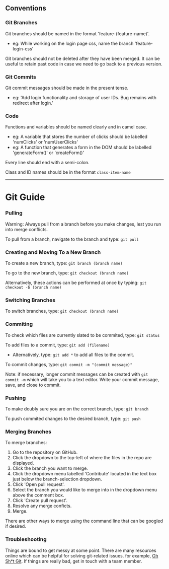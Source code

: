 ## Conventions ##

### Git Branches ###
Git branches should be named in the format 'feature-(feature-name)'.
 - eg: While working on the login page css, name the branch 'feature-login-css' 

Git branches should not be deleted after they have been merged. It can be useful to retain past code in case we need to go back to a previous version.

### Git Commits ###
Git commit messages should be made in the present tense.
 - eg: 'Add login functionality and storage of user IDs. Bug remains with redirect after login.'

### Code ###
Functions and variables should be named clearly and in camel case.
 - eg: A variable that stores the number of clicks should be labelled 'numClicks' or 'numUserClicks'
 - eg: A function that generates a form in the DOM should be labelled 'generateForm()' or 'createForm()'

Every line should end with a semi-colon.

Class and ID names should be in the format `class-item-name`

---
# Git Guide #

### Pulling ###
Warning: Always pull from a branch before you make changes, lest you run into merge conflicts.

To pull from a branch, navigate to the branch and type:
`git pull`

### Creating and Moving To a New Branch ###
To create a new branch, type:
`git branch (branch name)`

To go to the new branch, type:
`git checkout (branch name)`

Alternatively, these actions can be performed at once by typing:
`git checkout -b (branch name)`

### Switching Branches ###
To switch branches, type:
`git checkout (branch name)`

### Commiting ###
To check which files are currently slated to be commited, type:
`git status`

To add files to a commit, type:
`git add (filename)`
 - Alternatively, type: `git add *` to add all files to the commit.

To commit changes, type:
`git commit -m "(commit message)"`

Note: if necessary, longer commit messages can be created with `git commit -m` which will take you to a text editor. Write your commit message, save, and close to commit.

### Pushing ###
To make doubly sure you are on the correct branch, type:
`git branch`

To push commited changes to the desired branch, type:
`git push`

### Merging Branches ###
To merge branches:
 1. Go to the repository on GitHub.
 2. Click the dropdown to the top-left of where the files in the repo are displayed.
 3. Click the branch you want to merge.
 4. Click the dropdown menu labelled 'Contribute' located in the text box just below the branch-selection dropdown.
 5. Click 'Open pull request'.
 6. Select the branch you would like to merge into in the dropdown menu above the comment box.
 7. Click 'Create pull request'.
 8. Resolve any merge conficts.
 9. Merge.

There are other ways to merge using the command line that can be googled if desired.

### Troubleshooting ###
Things are bound to get messy at some point. There are many resources online which can be helpful for solving git-related issues. for example, [Oh Sh*t Git](ohshitgit.com).
If things are really bad, get in touch with a team member.
